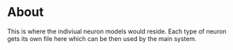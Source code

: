 # About

This is where the indiviual neuron models would reside. Each type of neuron gets its own file here which can be then used by the main system.